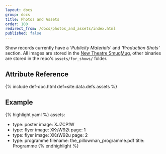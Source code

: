 ```yaml
---
layout: docs
group: docs
title: Photos and Assets
order: 100
redirect_from: /docs/photos_and_assets/index.html
published: false
---
```


Show records currently have a *'Publicity Materials'* and *'Production Shots'* section. All images are stored in the [New Theatre SmugMug](https://photos.urn1350.net), other binaries are stored in the repo's `assets/for_shows/` folder.

## <i class="fa fa-tags"></i> Attribute Reference

{% include def-doc.html def=site.data.defs.assets %}

## <i class="octicon octicon-code"></i> Example

{% highlight yaml %}
assets:
  - type: poster
    image: XJZCPfW
  - type: flyer
    image: XKsW92t
    page: 1
  - type: flyer
    image: XKsW92u
    page: 2
  - type: programme
    filename: the_pillowman_programme.pdf
    title: Programme
{% endhighlight %}
